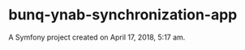 bunq-ynab-synchronization-app
=============================

A Symfony project created on April 17, 2018, 5:17 am.
